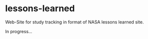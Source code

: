 # lessons-learned
Web-Site for study tracking in format of NASA lessons learned site.

In progress...

